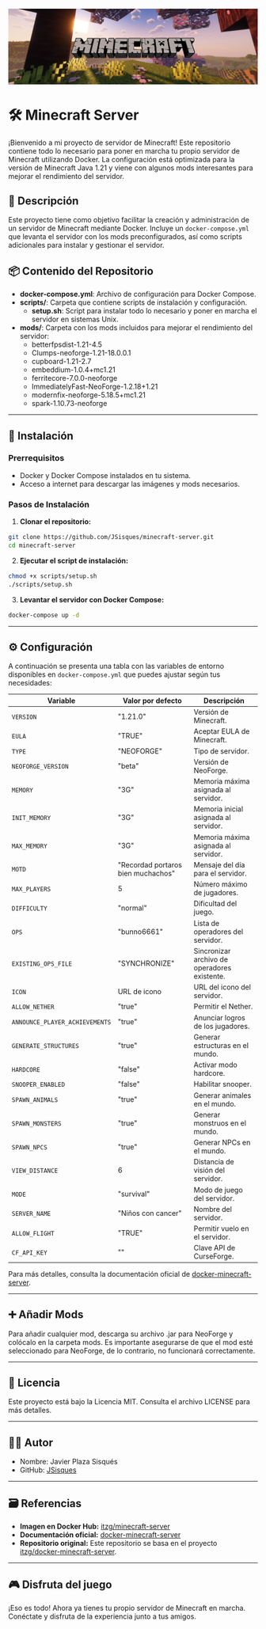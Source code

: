 ![Minecraft Banner](./img/minecraft.png)

# 🛠️ Minecraft Server

¡Bienvenido a mi proyecto de servidor de Minecraft! Este repositorio contiene todo lo necesario para poner en marcha tu propio servidor de Minecraft utilizando Docker. La configuración está optimizada para la versión de Minecraft Java 1.21 y viene con algunos mods interesantes para mejorar el rendimiento del servidor.

## 📝 Descripción

Este proyecto tiene como objetivo facilitar la creación y administración de un servidor de Minecraft mediante Docker. Incluye un `docker-compose.yml` que levanta el servidor con los mods preconfigurados, así como scripts adicionales para instalar y gestionar el servidor.

## 📦 Contenido del Repositorio

- **docker-compose.yml**: Archivo de configuración para Docker Compose.
- **scripts/**: Carpeta que contiene scripts de instalación y configuración.
  - **setup.sh**: Script para instalar todo lo necesario y poner en marcha el servidor en sistemas Unix.
- **mods/**: Carpeta con los mods incluidos para mejorar el rendimiento del servidor:
  - betterfpsdist-1.21-4.5
  - Clumps-neoforge-1.21-18.0.0.1
  - cupboard-1.21-2.7
  - embeddium-1.0.4+mc1.21
  - ferritecore-7.0.0-neoforge
  - ImmediatelyFast-NeoForge-1.2.18+1.21
  - modernfix-neoforge-5.18.5+mc1.21
  - spark-1.10.73-neoforge

---

## 🚀 Instalación

### Prerrequisitos

- Docker y Docker Compose instalados en tu sistema.
- Acceso a internet para descargar las imágenes y mods necesarios.

### Pasos de Instalación

1. **Clonar el repositorio:**

```sh
git clone https://github.com/JSisques/minecraft-server.git
cd minecraft-server
```

2. **Ejecutar el script de instalación:**

```sh
chmod +x scripts/setup.sh
./scripts/setup.sh
```

3. **Levantar el servidor con Docker Compose:**

```sh
docker-compose up -d
```

---

## ⚙️ Configuración

A continuación se presenta una tabla con las variables de entorno disponibles en `docker-compose.yml` que puedes ajustar según tus necesidades:

| Variable                       | Valor por defecto                  | Descripción                                  |
| ------------------------------ | ---------------------------------- | -------------------------------------------- |
| `VERSION`                      | "1.21.0"                           | Versión de Minecraft.                        |
| `EULA`                         | "TRUE"                             | Aceptar EULA de Minecraft.                   |
| `TYPE`                         | "NEOFORGE"                         | Tipo de servidor.                            |
| `NEOFORGE_VERSION`             | "beta"                             | Versión de NeoForge.                         |
| `MEMORY`                       | "3G"                               | Memoria máxima asignada al servidor.         |
| `INIT_MEMORY`                  | "3G"                               | Memoria inicial asignada al servidor.        |
| `MAX_MEMORY`                   | "3G"                               | Memoria máxima asignada al servidor.         |
| `MOTD`                         | "Recordad portaros bien muchachos" | Mensaje del día para el servidor.            |
| `MAX_PLAYERS`                  | 5                                  | Número máximo de jugadores.                  |
| `DIFFICULTY`                   | "normal"                           | Dificultad del juego.                        |
| `OPS`                          | "bunno6661"                        | Lista de operadores del servidor.            |
| `EXISTING_OPS_FILE`            | "SYNCHRONIZE"                      | Sincronizar archivo de operadores existente. |
| `ICON`                         | URL de icono                       | URL del icono del servidor.                  |
| `ALLOW_NETHER`                 | "true"                             | Permitir el Nether.                          |
| `ANNOUNCE_PLAYER_ACHIEVEMENTS` | "true"                             | Anunciar logros de los jugadores.            |
| `GENERATE_STRUCTURES`          | "true"                             | Generar estructuras en el mundo.             |
| `HARDCORE`                     | "false"                            | Activar modo hardcore.                       |
| `SNOOPER_ENABLED`              | "false"                            | Habilitar snooper.                           |
| `SPAWN_ANIMALS`                | "true"                             | Generar animales en el mundo.                |
| `SPAWN_MONSTERS`               | "true"                             | Generar monstruos en el mundo.               |
| `SPAWN_NPCS`                   | "true"                             | Generar NPCs en el mundo.                    |
| `VIEW_DISTANCE`                | 6                                  | Distancia de visión del servidor.            |
| `MODE`                         | "survival"                         | Modo de juego del servidor.                  |
| `SERVER_NAME`                  | "Niños con cancer"                 | Nombre del servidor.                         |
| `ALLOW_FLIGHT`                 | "TRUE"                             | Permitir vuelo en el servidor.               |
| `CF_API_KEY`                   | ""                                 | Clave API de CurseForge.                     |

Para más detalles, consulta la documentación oficial de [docker-minecraft-server](https://docker-minecraft-server.readthedocs.io/en/latest/configuration/server-properties/).

---

## ➕ Añadir Mods

Para añadir cualquier mod, descarga su archivo .jar para NeoForge y colócalo en la carpeta mods. Es importante asegurarse de que el mod esté seleccionado para NeoForge, de lo contrario, no funcionará correctamente.

---

## 📜 Licencia

Este proyecto está bajo la Licencia MIT. Consulta el archivo LICENSE para más detalles.

---

## 👨‍💻 Autor

- Nombre: Javier Plaza Sisqués
- GitHub: [JSisques](https://github.com/JSisques)

---

## 🗃️ Referencias

- **Imagen en Docker Hub:** [itzg/minecraft-server](https://hub.docker.com/r/itzg/minecraft-server)
- **Documentación oficial:** [docker-minecraft-server](https://docker-minecraft-server.readthedocs.io/en/latest/)
- **Repositorio original:** Este repositorio se basa en el proyecto [itzg/docker-minecraft-server](https://github.com/itzg/docker-minecraft-server).

---

## 🎮 Disfruta del juego

¡Eso es todo! Ahora ya tienes tu propio servidor de Minecraft en marcha. Conéctate y disfruta de la experiencia junto a tus amigos.
